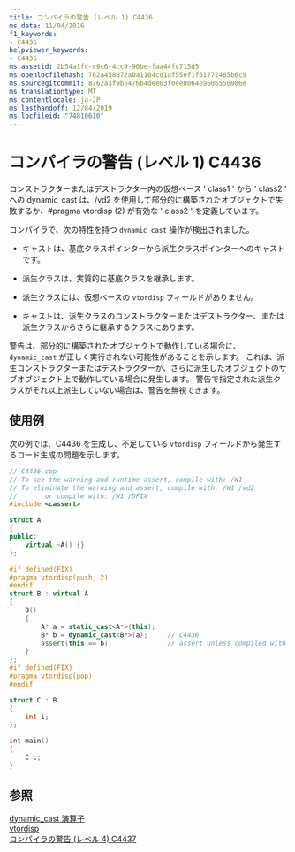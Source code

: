 ```yaml
---
title: コンパイラの警告 (レベル 1) C4436
ms.date: 11/04/2016
f1_keywords:
- C4436
helpviewer_keywords:
- C4436
ms.assetid: 2b54a1fc-c9c6-4cc9-90be-faa44fc715d5
ms.openlocfilehash: 762a458072a0a1104cd1af55ef1f61772485b6c9
ms.sourcegitcommit: 8762a3f9b5476b4dee03f0ee8064ea606550986e
ms.translationtype: MT
ms.contentlocale: ja-JP
ms.lasthandoff: 12/04/2019
ms.locfileid: "74810610"
---
```

# <a name="compiler-warning-level-1-c4436"></a>コンパイラの警告 (レベル 1) C4436

コンストラクターまたはデストラクター内の仮想ベース ' class1 ' から ' class2 ' への dynamic_cast は、/vd2 を使用して部分的に構築されたオブジェクトで失敗するか、#pragma vtordisp (2) が有効な ' class2 ' を定義しています。

コンパイラで、次の特性を持つ `dynamic_cast` 操作が検出されました。

- キャストは、基底クラスポインターから派生クラスポインターへのキャストです。

- 派生クラスは、実質的に基底クラスを継承します。

- 派生クラスには、仮想ベースの `vtordisp` フィールドがありません。

- キャストは、派生クラスのコンストラクターまたはデストラクター、または派生クラスからさらに継承するクラスにあります。

警告は、部分的に構築されたオブジェクトで動作している場合に、`dynamic_cast` が正しく実行されない可能性があることを示します。  これは、派生コンストラクターまたはデストラクターが、さらに派生したオブジェクトのサブオブジェクト上で動作している場合に発生します。  警告で指定された派生クラスがそれ以上派生していない場合は、警告を無視できます。

## <a name="example"></a>使用例

次の例では、C4436 を生成し、不足している `vtordisp` フィールドから発生するコード生成の問題を示します。

```cpp
// C4436.cpp
// To see the warning and runtime assert, compile with: /W1
// To eliminate the warning and assert, compile with: /W1 /vd2
//       or compile with: /W1 /DFIX
#include <cassert>

struct A
{
public:
    virtual ~A() {}
};

#if defined(FIX)
#pragma vtordisp(push, 2)
#endif
struct B : virtual A
{
    B()
    {
        A* a = static_cast<A*>(this);
        B* b = dynamic_cast<B*>(a);     // C4436
        assert(this == b);              // assert unless compiled with /vd2
    }
};
#if defined(FIX)
#pragma vtordisp(pop)
#endif

struct C : B
{
    int i;
};

int main()
{
    C c;
}
```

## <a name="see-also"></a>参照

[dynamic_cast 演算子](../../cpp/dynamic-cast-operator.md)<br/>
[vtordisp](../../preprocessor/vtordisp.md)<br/>
[コンパイラの警告 (レベル 4) C4437](../../error-messages/compiler-warnings/compiler-warning-level-4-c4437.md)